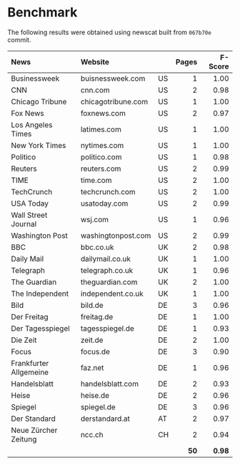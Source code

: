 # Benchmark

The following results were obtained using newscat built from `067b70e` commit.


|News                          |Website             |        |Pages   |F-Score |
|:-----------------------------|:-------------------|:-------|-------:|-------:|
|Businessweek                  |buisnessweek.com    |US      |1       |1.00    |
|CNN                           |cnn.com             |US      |2       |0.98    |
|Chicago Tribune               |chicagotribune.com  |US      |1       |1.00    |
|Fox News                      |foxnews.com         |US      |2       |0.97    |
|Los Angeles Times             |latimes.com         |US      |1       |1.00    |
|New York Times                |nytimes.com         |US      |1       |1.00    |
|Politico                      |politico.com        |US      |1       |0.98    |
|Reuters                       |reuters.com         |US      |2       |0.99    |
|TIME                          |time.com            |US      |2       |1.00    |
|TechCrunch                    |techcrunch.com      |US      |2       |1.00    |
|USA Today                     |usatoday.com        |US      |2       |0.99    |
|Wall Street Journal           |wsj.com             |US      |1       |0.96    |
|Washington Post               |washingtonpost.com  |US      |2       |0.99    |
|BBC                           |bbc.co.uk           |UK      |2       |0.98    |
|Daily Mail                    |dailymail.co.uk     |UK      |1       |1.00    |
|Telegraph                     |telegraph.co.uk     |UK      |1       |0.96    |
|The Guardian                  |theguardian.com     |UK      |2       |1.00    |
|The Independent               |independent.co.uk   |UK      |1       |1.00    |
|Bild                          |bild.de             |DE      |3       |0.96    |
|Der Freitag                   |freitag.de          |DE      |1       |1.00    |
|Der Tagesspiegel              |tagesspiegel.de     |DE      |1       |0.93    |
|Die Zeit                      |zeit.de             |DE      |2       |1.00    |
|Focus                         |focus.de            |DE      |3       |0.90    |
|Frankfurter Allgemeine        |faz.net             |DE      |1       |0.96    |
|Handelsblatt                  |handelsblatt.com    |DE      |2       |0.93    |
|Heise                         |heise.de            |DE      |2       |0.96    |
|Spiegel                       |spiegel.de          |DE      |3       |0.96    |
|Der Standard                  |derstandard.at      |AT      |2       |0.97    |
|Neue Zürcher Zeitung          |ncc.ch              |CH      |2       |0.94    |
|                              |                    |        |**50**  |**0.98**|
